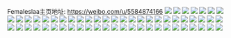 Femaleslaa主页地址: https://weibo.com/u/5584874166 
![](https://wx4.sinaimg.cn/mw2000/0065XyTAgy1h8fr584mnmj31mw2gcu0x.jpg) 
![](https://wx4.sinaimg.cn/mw2000/0065XyTAgy1h8fr5b8i5zj318o1v01kx.jpg) 
![](https://wx4.sinaimg.cn/mw2000/0065XyTAgy1h8fr54oz0bj31ws2jq1kz.jpg) 
![](https://wx4.sinaimg.cn/mw2000/0065XyTAgy1h8fr638b3mj31l92dwx6p.jpg) 
![](https://wx4.sinaimg.cn/mw2000/0065XyTAgy1h8c1k90vj1j31sc2dsnpe.jpg) 
![](https://wx4.sinaimg.cn/mw2000/0065XyTAgy1h8c1kltt0aj31sc2dshdu.jpg) 
![](https://wx4.sinaimg.cn/mw2000/0065XyTAgy1h8c1kcht6fj321c2psb2a.jpg) 
![](https://wx4.sinaimg.cn/mw2000/0065XyTAgy1h8c1ke8hn0j31ff1wke81.jpg) 
![](https://wx4.sinaimg.cn/mw2000/0065XyTAgy1h8c1kfah5yj31jq22b7r8.jpg) 
![](https://wx4.sinaimg.cn/mw2000/0065XyTAgy1h862dz4ibfj32c02x0u0x.jpg) 
![](https://wx4.sinaimg.cn/mw2000/0065XyTAgy1h862e7w2k5j32c02x0hdv.jpg) 
![](https://wx4.sinaimg.cn/mw2000/0065XyTAgy1h862e6uwwsj31ic2imkjl.jpg) 
![](https://wx4.sinaimg.cn/mw2000/0065XyTAgy1h7sjpex8u8j31sc2dsx6p.jpg) 
![](https://wx4.sinaimg.cn/mw2000/0065XyTAgy1h7m6tegvw6j30zc1quh2t.jpg) 
![](https://wx4.sinaimg.cn/mw2000/0065XyTAgy1h7m6tcmy59j30zn1re4cc.jpg) 
![](https://wx4.sinaimg.cn/mw2000/0065XyTAgy1h7m6tf1v30j30zo1ngk2c.jpg) 
![](https://wx4.sinaimg.cn/mw2000/0065XyTAgy1h7lhdt2oqej32c02x0npd.jpg) 
![](https://wx4.sinaimg.cn/mw2000/0065XyTAgy1h7lhe1tdj1j32c02wyx6p.jpg) 
![](https://wx4.sinaimg.cn/mw2000/0065XyTAgy1h7lhe32aklj32c02wynpd.jpg) 
![](https://wx4.sinaimg.cn/mw2000/0065XyTAgy1h7lhdrg3cbj32c02x0hdv.jpg) 
![](https://wx4.sinaimg.cn/mw2000/0065XyTAgy1h7lhdub3jjj30zn1rewus.jpg) 
![](https://wx4.sinaimg.cn/mw2000/0065XyTAgy1h7lhe0mf9kj322n2l94qq.jpg) 
![](https://wx4.sinaimg.cn/mw2000/0065XyTAgy1h7lhdw2k39j30sg16o7vq.jpg) 
![](https://wx4.sinaimg.cn/mw2000/0065XyTAgy1h7lhdzbr2zj323u35s1kz.jpg) 
![](https://wx4.sinaimg.cn/mw2000/0065XyTAgy1h6vytya5vlj32c03407wk.jpg) 
![](https://wx4.sinaimg.cn/mw2000/0065XyTAgy1h6vyucdk7zj31r0340qv5.jpg) 
![](https://wx4.sinaimg.cn/mw2000/0065XyTAgy1h6vyudtnkpj31er244e81.jpg) 
![](https://wx4.sinaimg.cn/mw2000/0065XyTAgy1h6r0pp3x1jj32c02c0n2w.jpg) 
![](https://wx4.sinaimg.cn/mw2000/0065XyTAgy1h6fkkdpmvwj30zo256qv5.jpg) 
![](https://wx4.sinaimg.cn/mw2000/0065XyTAgy1h5xdin0l8bj30zo2564qp.jpg) 
![](https://wx4.sinaimg.cn/mw2000/0065XyTAgy1h5eyljeb3lj32c03401ky.jpg) 
![](https://wx4.sinaimg.cn/mw2000/0065XyTAgy1h5eylmj54gj30sg23u1gt.jpg) 
![](https://wx4.sinaimg.cn/mw2000/0065XyTAgy1h5eylpw5myj32c0340npe.jpg) 
![](https://wx4.sinaimg.cn/mw2000/0065XyTAgy1h5eym2fr7ij31qg2b9qv5.jpg) 
![](https://wx4.sinaimg.cn/mw2000/0065XyTAgy1h5eylvkdeij32c0340npg.jpg) 
![](https://wx4.sinaimg.cn/mw2000/0065XyTAgy1h5eylzvjmxj32c0340kjn.jpg) 
![](https://wx4.sinaimg.cn/mw2000/0065XyTAgy1h5eylgei49j32c0340npd.jpg) 
![](https://wx4.sinaimg.cn/mw2000/0065XyTAgy1h5eylr6bicj31b31qrqkh.jpg) 
![](https://wx4.sinaimg.cn/mw2000/0065XyTAgy1h5eym39a8oj32c0340kjl.jpg) 
![](https://wx4.sinaimg.cn/mw2000/0065XyTAgy1h4ezheoaiej31tc2q01kx.jpg) 
![](https://wx4.sinaimg.cn/mw2000/0065XyTAgy1h4ezhhoixbj31qp2blqv5.jpg) 
![](https://wx4.sinaimg.cn/mw2000/0065XyTAgy1h4ezhmwct2j320j30tb2a.jpg) 
![](https://wx4.sinaimg.cn/mw2000/0065XyTAgy1h4ezhsrr8dj32c0340e86.jpg) 
![](https://wx4.sinaimg.cn/mw2000/0065XyTAgy1h4ezhuxna3j31sc2ds1ky.jpg) 
![](https://wx4.sinaimg.cn/mw2000/0065XyTAgy1h4ezhwrqgij31sc2ds7wi.jpg) 
![](https://wx4.sinaimg.cn/mw2000/0065XyTAgy1h4ezhbzne0j32c0340x6p.jpg) 
![](https://wx4.sinaimg.cn/mw2000/0065XyTAgy1h4ezi23kybj32c0340u0y.jpg) 
![](https://wx4.sinaimg.cn/mw2000/0065XyTAgy1h4ezhygq25j30zo1hitoz.jpg) 
![](https://wx4.sinaimg.cn/mw2000/0065XyTAgy1h4a87neu3zj32c0340u0y.jpg) 
![](https://wx4.sinaimg.cn/mw2000/0065XyTAgy1h4a87qy6jdj31hm1zhhdt.jpg) 
![](https://wx4.sinaimg.cn/mw2000/0065XyTAgy1h4a87v0zrsj32c0340b2a.jpg) 
![](https://wx4.sinaimg.cn/mw2000/0065XyTAgy1h4a87wkos8j32c02c0qv5.jpg) 
![](https://wx4.sinaimg.cn/mw2000/0065XyTAgy1h4a87xvb1oj32c02c0npd.jpg) 
![](https://wx4.sinaimg.cn/mw2000/0065XyTAgy1h4a87zxt0tj32bz2bzx6p.jpg) 
![](https://wx4.sinaimg.cn/mw2000/0065XyTAgy1h4a87j4wjlj31do1doavy.jpg) 
![](https://wx4.sinaimg.cn/mw2000/0065XyTAgy1h4a881aw1jj31sb1sbkjl.jpg) 
![](https://wx4.sinaimg.cn/mw2000/0065XyTAgy1h474abs4rlj323r35rx6p.jpg) 
